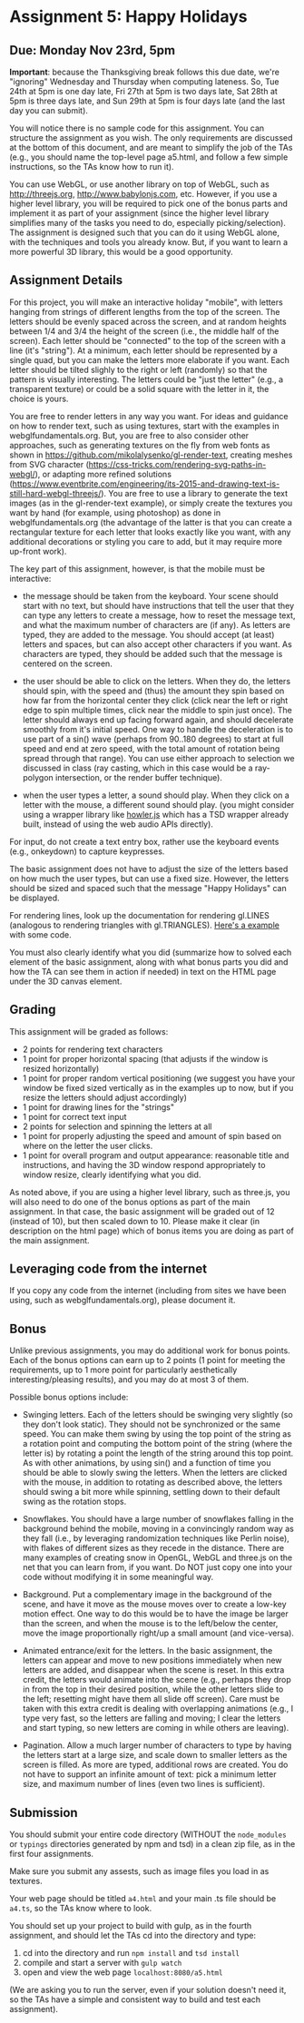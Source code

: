 # Assignment 5: Happy Holidays

## Due: Monday Nov 23rd, 5pm

**Important**: because the Thanksgiving break follows this due date, we're "ignoring" Wednesday and Thursday when computing lateness.  So, Tue 24th at 5pm is one day late, Fri 27th at 5pm is two days late, Sat 28th at 5pm is three days late, and Sun 29th at 5pm is four days late (and the last day you can submit).

You will notice there is no sample code for this assignment.  You can structure the assignment as you wish.  The only requirements are discussed at the bottom of this document, and are meant to simplify the job of the TAs (e.g., you should name the top-level page a5.html, and follow a few simple instructions, so the TAs know how to run it).

You can use WebGL, or use another library on top of WebGL, such as http://threejs.org, http://www.babylonjs.com, etc.  However, if you use a higher level library, you will be required to pick one of the bonus parts and implement it as part of your assignment (since the higher level library simplifies many of the tasks you need to do, especially picking/selection).  The assignment is designed such that you can do it using WebGL alone, with the techniques and tools you already know.  But, if you want to learn a more powerful 3D library, this would be a good opportunity.

## Assignment Details

For this project, you will make an interactive holiday "mobile", with letters hanging from strings of different lengths from the top of the screen.  The letters should be evenly spaced across the screen, and at random heights between 1/4 and 3/4 the height of the screen (i.e., the middle half of the screen). Each letter should be "connected" to the top of the screen with a line (it's "string"). At a minimum, each letter should be represented by a single quad, but you can make the letters more elaborate if you want.  Each letter should be tilted slighly to the right or left (randomly) so that the pattern is visually interesting.  The letters could be "just the letter" (e.g., a transparent texture) or could be a solid square with the letter in it, the choice is yours.

You are free to render letters in any way you want. For ideas and guidance on how to render text, such as using textures, start with the examples in webglfundamentals.org.  But, you are free to also consider other approaches, such as generating textures on the fly from web fonts as shown in https://github.com/mikolalysenko/gl-render-text, creating meshes from SVG character (https://css-tricks.com/rendering-svg-paths-in-webgl/), or adapting more refined solutions (https://www.eventbrite.com/engineering/its-2015-and-drawing-text-is-still-hard-webgl-threejs/). You are free to use a library to generate the text images (as in the gl-render-text example), or simply create the textures you want by hand (for example, using photoshop) as done in webglfundamentals.org (the advantage of the latter is that you can create a rectangular texture for each letter that looks exactly like you want, with any additional decorations or styling you care to add, but it may require more up-front work).

The key part of this assignment, however, is that the mobile must be interactive:

* the message should be taken from the keyboard.  Your scene should start with no text, but should have instructions that tell the user that they can type any letters to create a message, how to reset the message text, and what the maximum number of characters are (if any). As letters are typed, they are added to the message.  You should accept (at least) letters and spaces, but can also accept other characters if you want.  As characters are typed, they should be added such that the message is centered on the screen.  

* the user should be able to click on the letters.  When they do, the letters should spin, with the speed and (thus) the amount they spin based on how far from the horizontal center they click (click near the left or right edge to spin multiple times, click near the middle to spin just once). The letter should always end up facing forward again, and should decelerate smoothly from it's initial speed. One way to handle the deceleration is to use part of a sin() wave (perhaps from 90..180 degrees) to start at full speed and end at zero speed, with the total amount of rotation being spread through that range).   You can use either approach to selection we discussed in class (ray casting, which in this case would be a ray-polygon intersection, or the render buffer technique).

* when the user types a letter, a sound should play.  When they click on a letter with the mouse, a different sound should play.  (you might consider using a wrapper library like [howler.js](http://goldfirestudios.com/blog/104/howler.js-Modern-Web-Audio-Javascript-Library) which has a TSD wrapper already built, instead of using the web audio APIs directly).

For input, do not create a text entry box, rather use the keyboard events (e.g., onkeydown) to capture keypresses.  

The basic assignment does not have to adjust the size of the letters based on how much the user types, but can use a fixed size.  However, the letters should be sized and spaced such that the message "Happy Holidays" can be displayed. 

For rendering lines, look up the documentation for rendering gl.LINES (analogous to rendering triangles with gl.TRIANGLES).  [Here's a example](http://www.codeproject.com/Articles/594222/LineplusinplusWebGLplusandpluswhyplusyouplusgonnap) with some code.

You must also clearly identify what you did (summarize how to solved each element of the basic assignment, along with what bonus parts you did and how the TA can see them in action if needed) in text on the HTML page under the 3D canvas element.

## Grading

This assignment will be graded as follows:
* 2 points for rendering text characters
* 1 point for proper horizontal spacing (that adjusts if the window is resized horizontally)
* 1 point for proper random vertical positioning (we suggest you have your window be fixed sized vertically as in the examples up to now, but if you resize the letters should adjust accordingly)
* 1 point for drawing lines for the "strings"
* 1 point for correct text input
* 2 points for selection and spinning the letters at all
* 1 point for properly adjusting the speed and amount of spin based on where on the letter the user clicks.
* 1 point for overall program and output appearance: reasonable title and instructions, and having the 3D window respond appropriately to window resize, clearly identifying what you did.

As noted above, if you are using a higher level library, such as three.js, you will also need to do one of the bonus options as part of the main assignment.  In that case, the basic assignment will be graded out of 12 (instead of 10), but then scaled down to 10.  Please make it clear (in description on the html page) which of bonus items you are doing as part of the main assignment.  

## Leveraging code from the internet

If you copy any code from the internet (including from sites we have been using, such as webglfundamentals.org), please document it.  

## Bonus

Unlike previous assignments, you may do additional work for bonus points.  Each of the bonus options can earn up to 2 points (1 point for meeting the requirements, up to 1 more point for particularly aesthetically interesting/pleasing results), and you may do at most 3 of them.

Possible bonus options include:

* Swinging letters. Each of the letters should be swinging very slightly (so they don't look static).  They should not be synchronized or the same speed.  You can make them swing by using the top point of the string as a rotation point and computing the bottom point of the string (where the letter is) by rotating a point the length of the string around this top point.  As with other animations, by using sin() and a function of time you should be able to slowly swing the letters.  When the letters are clicked with the mouse, in addition to rotating as described above, the letters should swing a bit more while spinning, settling down to their default swing as the rotation stops.  

* Snowflakes.  You should have a large number of snowflakes falling in the background behind the mobile, moving in a convincingly random way as they fall (i.e., by leveraging randomization techniques like Perlin noise), with flakes of different sizes as they recede in the distance.  There are many examples of creating snow in OpenGL, WebGL and three.js on the net that you can learn from, if you want.  Do NOT just copy one into your code without modifying it in some meaningful way.

* Background.  Put a complementary image in the background of the scene, and have it move as the mouse moves over to create a low-key motion effect. One way to do this would be to have the image be larger than the screen, and when the mouse is to the left/below the center, move the image proportionally right/up a small amount (and vice-versa).

* Animated entrance/exit for the letters.  In the basic assignment, the letters can appear and move to new positions immediately when new letters are added, and disappear when the scene is reset.  In this extra credit, the letters would animate into the scene (e.g., perhaps they drop in from the top in their desired position, while the other letters slide to the left;  resetting might have them all slide off screen).  Care must be taken with this extra credit is dealing with overlapping animations (e.g., I type very fast, so the letters are falling and moving;  I clear the letters and start typing, so new letters are coming in while others are leaving).

* Pagination.  Allow a much larger number of characters to type by having the letters start at a large size, and scale down to smaller letters as the screen is filled.  As more are typed, additional rows are created.  You do not have to support an infinite amount of text: pick a minimum letter size, and maximum number of lines (even two lines is sufficient). 

## Submission

You should submit your entire code directory (WITHOUT the ```node_modules``` or ```typings``` directories generated by npm and tsd) in a clean zip file, as in the first four assignments.  

Make sure you submit any assests, such as image files you load in as textures.

Your web page should be titled ```a4.html``` and your main .ts file should be ```a4.ts```, so the TAs know where to look.    

You should set up your project to build with gulp, as in the fourth assignment, and should let the TAs cd into the directory and type:
1. cd into the directory and run ```npm install``` and ```tsd install```
2. compile and start a server with ```gulp watch```
3. open and view the web page ```localhost:8080/a5.html```

(We are asking you to run the server, even if your solution doesn't need it, so the TAs have a simple and consistent way to build and test each assignment).